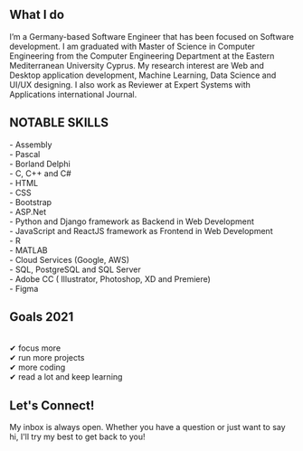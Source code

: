 <h2>What I do </h2>
I’m a Germany-based Software Engineer that has been focused on Software development. I am graduated with Master of Science in Computer Engineering from the Computer Engineering Department at the Eastern Mediterranean University Cyprus. My research interest are Web and Desktop application development, Machine Learning, Data Science and UI/UX designing. I also work as Reviewer at Expert Systems with Applications international Journal.
<h2> NOTABLE SKILLS </h2>
- Assembly <br>
- Pascal <br>
- Borland Delphi<br>
- C, C++ and C#<br>
- HTML<br>
- CSS<br>
- Bootstrap<br>
- ASP.Net<br>
- Python and Django framework as Backend in Web Development<br>
- JavaScript and ReactJS framework as Frontend in Web Development<br>
- R<br>
- MATLAB<br>
- Cloud Services (Google, AWS)<br>
- SQL, PostgreSQL and SQL Server<br>
- Adobe CC ( Illustrator, Photoshop, XD and Premiere)<br>
- Figma<br>
<h2> Goals 2021 </h2><br>
✔ focus more<br>
✔ run more projects<br>
✔ more coding<br>
✔ read a lot and keep learning<br>

<h2> Let's Connect!</h2>
My inbox is always open. Whether you have a question or just want to say hi, I'll try my best to get back to you!
